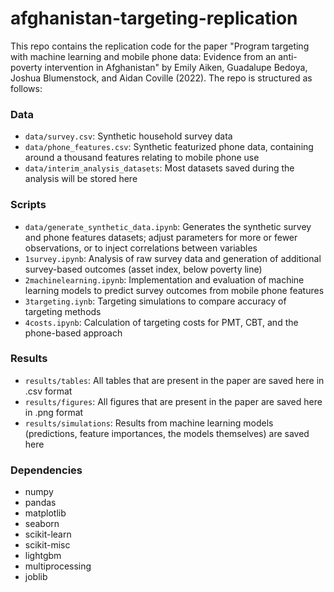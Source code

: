 # afghanistan-targeting-replication

This repo contains the replication code for the paper "Program targeting with machine learning and mobile phone data: Evidence from an anti-poverty intervention in Afghanistan" by Emily Aiken, Guadalupe Bedoya, Joshua Blumenstock, and Aidan Coville (2022). The repo is structured as follows:

### Data
- `data/survey.csv`: Synthetic household survey data
- `data/phone_features.csv`: Synthetic featurized phone data, containing around a thousand features relating to mobile phone use 
- `data/interim_analysis_datasets`: Most datasets saved during the analysis will be stored here

### Scripts
- `data/generate_synthetic_data.ipynb`: Generates the synthetic survey and phone features datasets; adjust parameters for more or fewer observations, or to inject correlations between variables
- `1survey.ipynb`: Analysis of raw survey data and generation of additional survey-based outcomes (asset index, below poverty line)
- `2machinelearning.ipynb`: Implementation and evaluation of machine learning models to predict survey outcomes from mobile phone features
- `3targeting.iynb`: Targeting simulations to compare accuracy of targeting methods
- `4costs.ipynb`: Calculation of targeting costs for PMT, CBT, and the phone-based approach

### Results
- `results/tables`: All tables that are present in the paper are saved here in .csv format
- `results/figures`: All figures that are present in the paper are saved here in .png format
- `results/simulations`: Results from machine learning models (predictions, feature importances, the models themselves) are saved here

### Dependencies
- numpy 
- pandas
- matplotlib
- seaborn
- scikit-learn
- scikit-misc
- lightgbm
- multiprocessing
- joblib
